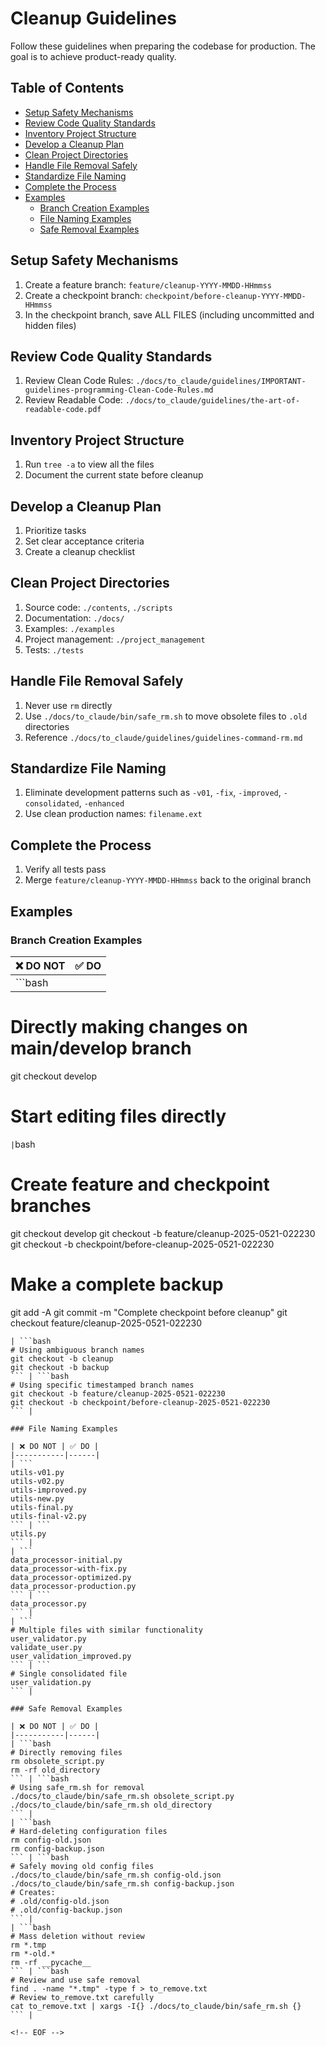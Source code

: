 <!-- ---
!-- Timestamp: 2025-05-21 02:22:31
!-- Author: ywatanabe
!-- File: /home/ywatanabe/.dotfiles/.claude/to_claude/guidelines/IMPORTANT-guidelines-programming-Cleanup-Rules.md
!-- --- -->

# Cleanup Guidelines

Follow these guidelines when preparing the codebase for production. The goal is to achieve product-ready quality.

## Table of Contents
- [Setup Safety Mechanisms](#setup-safety-mechanisms)
- [Review Code Quality Standards](#review-code-quality-standards)
- [Inventory Project Structure](#inventory-project-structure)
- [Develop a Cleanup Plan](#develop-a-cleanup-plan)
- [Clean Project Directories](#clean-project-directories)
- [Handle File Removal Safely](#handle-file-removal-safely)
- [Standardize File Naming](#standardize-file-naming)
- [Complete the Process](#complete-the-process)
- [Examples](#examples)
  - [Branch Creation Examples](#branch-creation-examples)
  - [File Naming Examples](#file-naming-examples)
  - [Safe Removal Examples](#safe-removal-examples)

## Setup Safety Mechanisms
1. Create a feature branch: `feature/cleanup-YYYY-MMDD-HHmmss`
2. Create a checkpoint branch: `checkpoint/before-cleanup-YYYY-MMDD-HHmmss`
3. In the checkpoint branch, save ALL FILES (including uncommitted and hidden files)

## Review Code Quality Standards
1. Review Clean Code Rules: `./docs/to_claude/guidelines/IMPORTANT-guidelines-programming-Clean-Code-Rules.md`
2. Review Readable Code: `./docs/to_claude/guidelines/the-art-of-readable-code.pdf`

## Inventory Project Structure
1. Run `tree -a` to view all the files
2. Document the current state before cleanup

## Develop a Cleanup Plan
1. Prioritize tasks
2. Set clear acceptance criteria
3. Create a cleanup checklist

## Clean Project Directories
1. Source code: `./contents`, `./scripts`
2. Documentation: `./docs/`
3. Examples: `./examples`
4. Project management: `./project_management`
5. Tests: `./tests`

## Handle File Removal Safely
1. Never use `rm` directly
2. Use `./docs/to_claude/bin/safe_rm.sh` to move obsolete files to `.old` directories
3. Reference `./docs/to_claude/guidelines/guidelines-command-rm.md`

## Standardize File Naming
1. Eliminate development patterns such as `-v01`, `-fix`, `-improved`, `-consolidated`, `-enhanced`
2. Use clean production names: `filename.ext`

## Complete the Process
1. Verify all tests pass
2. Merge `feature/cleanup-YYYY-MMDD-HHmmss` back to the original branch

## Examples

### Branch Creation Examples

| ❌ DO NOT | ✅ DO |
|-----------|------|
| ```bash
# Directly making changes on main/develop branch
git checkout develop
# Start editing files directly
``` | ```bash
# Create feature and checkpoint branches
git checkout develop
git checkout -b feature/cleanup-2025-0521-022230
git checkout -b checkpoint/before-cleanup-2025-0521-022230
# Make a complete backup
git add -A
git commit -m "Complete checkpoint before cleanup"
git checkout feature/cleanup-2025-0521-022230
``` |
| ```bash
# Using ambiguous branch names
git checkout -b cleanup
git checkout -b backup
``` | ```bash
# Using specific timestamped branch names
git checkout -b feature/cleanup-2025-0521-022230
git checkout -b checkpoint/before-cleanup-2025-0521-022230
``` |

### File Naming Examples

| ❌ DO NOT | ✅ DO |
|-----------|------|
| ```
utils-v01.py
utils-v02.py
utils-improved.py
utils-new.py
utils-final.py
utils-final-v2.py
``` | ```
utils.py
``` |
| ```
data_processor-initial.py
data_processor-with-fix.py
data_processor-optimized.py
data_processor-production.py
``` | ```
data_processor.py
``` |
| ```
# Multiple files with similar functionality
user_validator.py
validate_user.py
user_validation_improved.py
``` | ```
# Single consolidated file
user_validation.py
``` |

### Safe Removal Examples

| ❌ DO NOT | ✅ DO |
|-----------|------|
| ```bash
# Directly removing files
rm obsolete_script.py
rm -rf old_directory
``` | ```bash
# Using safe_rm.sh for removal
./docs/to_claude/bin/safe_rm.sh obsolete_script.py
./docs/to_claude/bin/safe_rm.sh old_directory
``` |
| ```bash
# Hard-deleting configuration files
rm config-old.json
rm config-backup.json
``` | ```bash
# Safely moving old config files
./docs/to_claude/bin/safe_rm.sh config-old.json
./docs/to_claude/bin/safe_rm.sh config-backup.json
# Creates:
# .old/config-old.json
# .old/config-backup.json
``` |
| ```bash
# Mass deletion without review
rm *.tmp
rm *-old.*
rm -rf __pycache__
``` | ```bash
# Review and use safe removal
find . -name "*.tmp" -type f > to_remove.txt
# Review to_remove.txt carefully
cat to_remove.txt | xargs -I{} ./docs/to_claude/bin/safe_rm.sh {}
``` |

<!-- EOF -->
